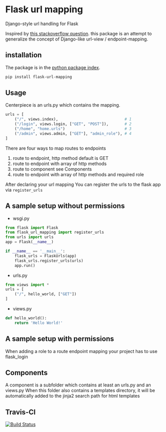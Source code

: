 # Flask url mapping

Django-style url handling for Flask

Inspired by [this stackoverflow question](https://stackoverflow.com/questions/31680048/django-styled-flask-url-pattern-for-large-application).
this package is an attempt to generalize the concept of Django-like url-view / endpoint-mapping.

## installation

The package is in the [python package index](https://pypi.org/project/flask-url-mapping/).

```sh
pip install flask-url-mapping
```

## Usage

Centerpiece is an urls.py which contains the mapping.

```py
urls = [
    ("/", views.index),                             # 1
    ("/login", views.login, ["GET", "POST"]),       # 2
    ("/home", "home.urls")                          # 3
    ("/admin", views.admin, ["GET"], "admin_role"), # 4
]
```

There are four ways to map routes to endpoints

1. route to endpoint, http method default is GET
2. route to endpoint with array of http methods
3. route to component see Components
4. route to endpoint with array of http methods and required role

After declaring your url mapping You can register the urls to the flask app via `register_urls`

## A sample setup without permissions

* wsgi.py

```py
from flask import Flask
from flask_url_mapping import register_urls
from urls import urls
app = Flask(__name__)

if __name__ == '__main__':
    flask_urls = FlaskUrls(app)
    flask_urls.register_urls(urls)
    app.run()
```

* urls.py

```py
from views import *
urls = [
    ("/", hello_world, ["GET"])
]
```

* views.py

```py
def hello_world():
    return 'Hello World!'    
```

## A sample setup with permissions

When adding a role to a route endpoint mapping your project has to use flask_login

## Components

A component is a subfolder which contains at least an urls.py and an views.py
When this folder also contains a templates directory, it will be automatically added to the jinja2 search path for html templates

## Travis-CI

[![Build Status](https://travis-ci.org/jboegeholz/flaskurls.svg?branch=master)](https://travis-ci.org/jboegeholz/flaskurls)
